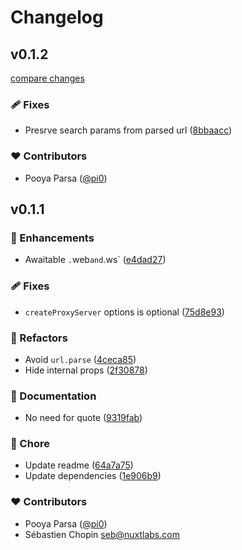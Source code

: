 # Changelog


## v0.1.2

[compare changes](https://github.com/unjs/httpxy/compare/v0.1.1...v0.1.2)

### 🩹 Fixes

- Presrve search params from parsed url ([8bbaacc](https://github.com/unjs/httpxy/commit/8bbaacc))

### ❤️ Contributors

- Pooya Parsa ([@pi0](http://github.com/pi0))

## v0.1.1


### 🚀 Enhancements

- Awaitable `.`web` and `.ws` ([e4dad27](https://github.com/unjs/httpxy/commit/e4dad27))

### 🩹 Fixes

- `createProxyServer` options is optional ([75d8e93](https://github.com/unjs/httpxy/commit/75d8e93))

### 💅 Refactors

- Avoid `url.parse` ([4ceca85](https://github.com/unjs/httpxy/commit/4ceca85))
- Hide internal props ([2f30878](https://github.com/unjs/httpxy/commit/2f30878))

### 📖 Documentation

- No need for quote ([9319fab](https://github.com/unjs/httpxy/commit/9319fab))

### 🏡 Chore

- Update readme ([64a7a75](https://github.com/unjs/httpxy/commit/64a7a75))
- Update dependencies ([1e906b9](https://github.com/unjs/httpxy/commit/1e906b9))

### ❤️ Contributors

- Pooya Parsa ([@pi0](http://github.com/pi0))
- Sébastien Chopin <seb@nuxtlabs.com>

